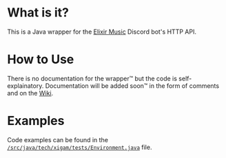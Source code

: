 # What is it?
This is a Java wrapper for the [Elixir Music](https://ponjo.club/invites/elixir) Discord bot's HTTP API.

# How to Use
There is no documentation for the wrapper:tm: but the code is self-explainatory.
Documentation will be added soon:tm: in the form of comments and on the [Wiki](https://github.com/KingRainbow44/Elixir-API/wiki).

# Examples
Code examples can be found in the [`/src/java/tech/xigam/tests/Environment.java`](https://github.com/KingRainbow44/Elixir-API/blob/main/src/main/java/tech/xigam/tests/Environment.java) file.
